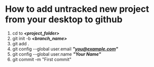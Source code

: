 # How to add untracked new project from your desktop to github

1. cd to ***<project_folder>***
2. git init -b ***<branch_name>***
3. git add .
4. git config --global user.email ***"you@example.com"***
5. git config --global user.name ***"Your Name"***
6. git commit -m "First commit"
